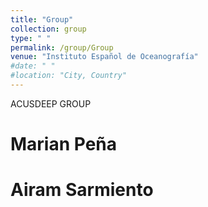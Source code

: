 ```yaml
---
title: "Group"
collection: group
type: " "
permalink: /group/Group
venue: "Instituto Español de Oceanografía"
#date: " "
#location: "City, Country"
---
```


ACUSDEEP GROUP

Marian Peña
======

Airam Sarmiento
======


